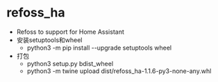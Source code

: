 # refoss_ha
- Refoss to support for  Home Assistant
- 安装setuptools和wheel
  - python3 -m pip install  --upgrade setuptools wheel
- 打包
  - python3 setup.py bdist_wheel
  - python3 -m twine upload dist/refoss_ha-1.1.6-py3-none-any.whl
